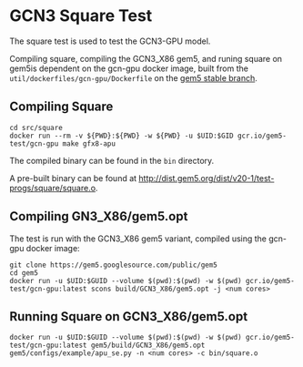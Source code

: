 # GCN3 Square Test

The square test is used to test the GCN3-GPU model.

Compiling square, compiling the GCN3_X86 gem5, and runing square on gem5is dependent on the gcn-gpu docker image, built from the `util/dockerfiles/gcn-gpu/Dockerfile` on the [gem5 stable branch](https://gem5.googlesource.com/public/gem5/+/refs/heads/stable).

## Compiling Square

```
cd src/square
docker run --rm -v ${PWD}:${PWD} -w ${PWD} -u $UID:$GID gcr.io/gem5-test/gcn-gpu make gfx8-apu
```

The compiled binary can be found in the `bin` directory.

A pre-built binary can be found at <http://dist.gem5.org/dist/v20-1/test-progs/square/square.o>.


## Compiling GN3_X86/gem5.opt

The test is run with the GCN3_X86 gem5 variant, compiled using the gcn-gpu docker image:

```
git clone https://gem5.googlesource.com/public/gem5
cd gem5
docker run -u $UID:$GUID --volume $(pwd):$(pwd) -w $(pwd) gcr.io/gem5-test/gcn-gpu:latest scons build/GCN3_X86/gem5.opt -j <num cores>
```

## Running Square on GCN3_X86/gem5.opt

```
docker run -u $UID:$GUID --volume $(pwd):$(pwd) -w $(pwd) gcr.io/gem5-test/gcn-gpu:latest gem5/build/GCN3_X86/gem5.opt gem5/configs/example/apu_se.py -n <num cores> -c bin/square.o
```
